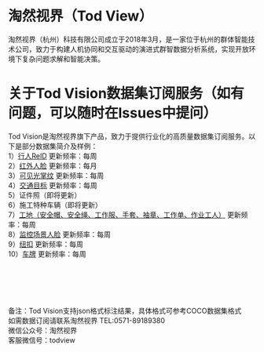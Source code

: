 # 淘然视界（Tod View）
淘然视界（杭州）科技有限公司成立于2018年3月，是一家位于杭州的群体智能技术公司，致力于构建人机协同和交互驱动的演进式群智数据分析系统，实现开放环境下复杂问题求解和智能决策。<br>
# 关于Tod Vision数据集订阅服务（如有问题，可以随时在Issues中提问）
Tod Vision是淘然视界旗下产品，致力于提供行业化的高质量数据集订阅服务。以下是部分数据集简介及样例：<br>
1）<a href="https://github.com/tubceanhlj/tod-ReID">行人ReID</a> 更新频率：每周<br>
2）<a href="https://github.com/tubceanhlj/tod-ifface">红外人脸</a> 更新频率：每月<br>
3）<a href="https://github.com/tubceanhlj/tod-palm">可见光掌纹</a> 更新频率：每周<br>
4）<a href="https://github.com/cmhu/Traffic-target-detection">交通目标</a> 更新频率：每周<br>
5）证件照（即将更新）<br>
6）施工特种车辆（即将更新）<br>
7）<a href="https://github.com/cmhu/Construction-site ">工地（安全帽、安全绳、工作服、手套、袖章、工作单、作业工人）</a> 更新频率：每周<br>
8）<a href="https://github.com/cmhu/Monitoring-scene-face-data">监控场景人脸</a> 更新频率：每周<br>
9）<a href="https://github.com/cmhu/Button-recognition">纽扣</a> 更新频率：每周<br>
10）<a href="https://github.com/cmhu/License-plate">车牌</a> 更新频率：每周<br>



<br><br><br><br>

备注：Tod Vision支持json格式标注结果，具体格式可参考COCO数据集格式<br> 
如需数据订阅请联系淘然视界 TEL:0571-89189380<br> 
微信公众号：淘然视界<br> 
客服微信号：todview<br> 
